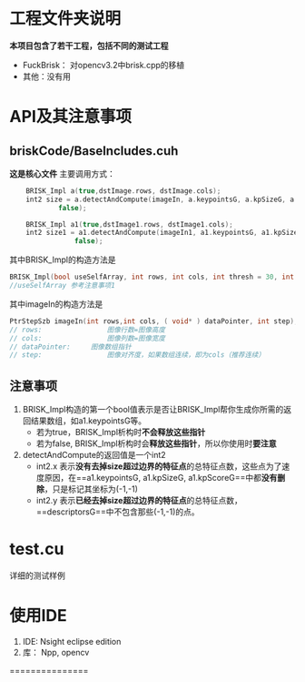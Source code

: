 # 工程文件夹说明
**本项目包含了若干工程，包括不同的测试工程**
- FuckBrisk： 对opencv3.2中brisk.cpp的移植
- 其他：没有用

# API及其注意事项
## briskCode/BaseIncludes.cuh
**这是核心文件**
主要调用方式：

``` cpp
	BRISK_Impl a(true,dstImage.rows, dstImage.cols);
	int2 size = a.detectAndCompute(imageIn, a.keypointsG, a.kpSizeG, a.kpScoreG,a.descriptorsG,
			false);

	BRISK_Impl a1(true,dstImage1.rows, dstImage1.cols);
	int2 size1 = a1.detectAndCompute(imageIn1, a1.keypointsG, a1.kpSizeG, a1.kpScoreG,a1.descriptorsG,
				false);
```

其中BRISK_Impl的构造方法是

``` cpp
BRISK_Impl(bool useSelfArray, int rows, int cols, int thresh = 30, int octaves = 3, float patternScale = 1.0f);
//useSelfArray 参考注意事项1
```



其中imageIn的构造方法是

``` cpp
PtrStepSzb imageIn(int rows,int cols, ( void* ) dataPointer, int step);
// rows:				图像行数=图像高度
// cols:				图像列数=图像宽度
// dataPointer:		图像数组指针
// step:				图像对齐度，如果数组连续，即为cols（推荐连续）
```


## 注意事项
1. BRISK_Impl构造的第一个bool值表示是否让BRISK_Impl帮你生成你所需的返回结果数组，如a1.keypointsG等。
	- 若为true，BRISK_Impl析构时**不会释放这些指针**
	- 若为false, BRISK_Impl析构时会**释放这些指针**，所以你使用时**要注意**
2. detectAndCompute的返回值是一个int2
	- int2.x 表示**没有去掉size超过边界的特征点**的总特征点数，这些点为了速度原因，在==a1.keypointsG, a1.kpSizeG, a1.kpScoreG==中都**没有删除**，只是标记其坐标为(-1,-1)
	- int2.y 表示**已经去掉size超过边界的特征点**的总特征点数，==descriptorsG==中不包含那些(-1,-1)的点。

# test.cu
详细的测试样例


# 使用IDE
1. IDE: Nsight eclipse edition
2. 库： Npp, opencv



===============